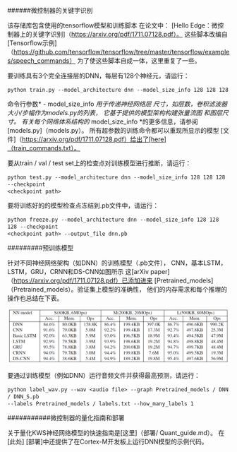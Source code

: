 ######微控制器的关键字识别

该存储库包含使用的tensorflow模型和训练脚本
在论文中：
[Hello Edge：微控制器上的关键字识别]（https://arxiv.org/pdf/1711.07128.pdf）。
这些脚本改编自[Tensorflow示例]（https://github.com/tensorflow/tensorflow/tree/master/tensorflow/examples/speech_commands）
为了使这些脚本自成一体，这里重复了一些。

要训练具有3个完全连接层的DNN，每层有128个神经元，请运行：

```
python train.py --model_architecture dnn --model_size_info 128 128 128
```
命令行参数*  -  model_size_info *用于传递神经网络层
尺寸，如层数，卷积滤波器大小/步幅作为models.py的列表，
它基于提供的模型架构构建张量流图
和图层尺寸。
有关每个网络体系结构的* model_size_info *的更多信息，请参阅
[models.py]（models.py）。
所有超参数的训练命令都可以重现所显示的模型
[文件]（https://arxiv.org/pdf/1711.07128.pdf）给出了[here]（train_commands.txt）。

要从train / val / test set上的检查点对训练模型进行推断，请运行：
```
python test.py --model_architecture dnn --model_size_info 128 128 128 --checkpoint
<checkpoint path>
```

要将训练好的的模型检查点冻结到.pb文件中，请运行：
```
python freeze.py --model_architecture dnn --model_size_info 128 128 128 --checkpoint
<checkpoint path> --output_file dnn.pb
```

#########预训练模型

针对不同神经网络架构（如DNN）的训练模型（.pb文件），
CNN，基本LSTM，LSTM，GRU，CRNN和DS-CNN如图所示
这[arXiv paper]（https://arxiv.org/pdf/1711.07128.pdf）已添加进来
[Pretrained_models]（Pretrained_models）。验证集上模型的准确性，
他们的内存需求和每个推理的操作也总结在下表。

![image](https://github.com/BgLoveXixi/Keyword_recognition/blob/master/.idea/model_result_info.png)

要通过训练模型（例如DNN）运行音频文件并获得最高预测，请运行：
```
python label_wav.py --wav <audio file> --graph Pretrained_models / DNN / DNN_S.pb
--labels Pretrained_models / labels.txt --how_many_labels 1
```

###########微控制器的量化指南和部署

关于量化KWS神经网络模型的快速指南是[这里]（部署/ Quant_guide.md）。
在[此处] [部署]中还提供了在Cortex-M开发板上运行DNN模型的示例代码。
